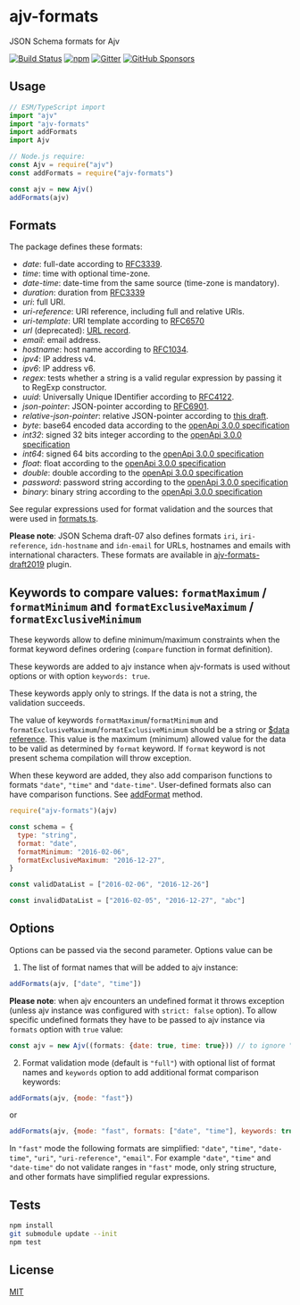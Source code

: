 # ajv-formats

JSON Schema formats for Ajv

[![Build Status](https://travis-ci.org/ajv-validator/ajv-formats.svg?branch=master)](https://travis-ci.org/ajv-validator/ajv-formats)
[![npm](https://img.shields.io/npm/v/ajv-formats.svg)](https://www.npmjs.com/package/ajv-formats)
[![Gitter](https://img.shields.io/gitter/room/ajv-validator/ajv.svg)](https://gitter.im/ajv-validator/ajv)
[![GitHub Sponsors](https://img.shields.io/badge/$-sponsors-brightgreen)](https://github.com/sponsors/epoberezkin)

## Usage

```javascript
// ESM/TypeScript import
import "ajv"
import "ajv-formats"
import addFormats
import Ajv

// Node.js require:
const Ajv = require("ajv")
const addFormats = require("ajv-formats")

const ajv = new Ajv()
addFormats(ajv)
```

## Formats

The package defines these formats:

- _date_: full-date according to [RFC3339](http://tools.ietf.org/html/rfc3339#section-5.6).
- _time_: time with optional time-zone.
- _date-time_: date-time from the same source (time-zone is mandatory).
- _duration_: duration from [RFC3339](https://tools.ietf.org/html/rfc3339#appendix-A)
- _uri_: full URI.
- _uri-reference_: URI reference, including full and relative URIs.
- _uri-template_: URI template according to [RFC6570](https://tools.ietf.org/html/rfc6570)
- _url_ (deprecated): [URL record](https://url.spec.whatwg.org/#concept-url).
- _email_: email address.
- _hostname_: host name according to [RFC1034](http://tools.ietf.org/html/rfc1034#section-3.5).
- _ipv4_: IP address v4.
- _ipv6_: IP address v6.
- _regex_: tests whether a string is a valid regular expression by passing it to RegExp constructor.
- _uuid_: Universally Unique IDentifier according to [RFC4122](http://tools.ietf.org/html/rfc4122).
- _json-pointer_: JSON-pointer according to [RFC6901](https://tools.ietf.org/html/rfc6901).
- _relative-json-pointer_: relative JSON-pointer according to [this draft](http://tools.ietf.org/html/draft-luff-relative-json-pointer-00).
- _byte_: base64 encoded data according to the [openApi 3.0.0 specification](https://spec.openapis.org/oas/v3.0.0#data-types)
- _int32_: signed 32 bits integer according to the [openApi 3.0.0 specification](https://spec.openapis.org/oas/v3.0.0#data-types)
- _int64_: signed 64 bits according to the [openApi 3.0.0 specification](https://spec.openapis.org/oas/v3.0.0#data-types)
- _float_: float according to the [openApi 3.0.0 specification](https://spec.openapis.org/oas/v3.0.0#data-types)
- _double_: double according to the [openApi 3.0.0 specification](https://spec.openapis.org/oas/v3.0.0#data-types)
- _password_: password string according to the [openApi 3.0.0 specification](https://spec.openapis.org/oas/v3.0.0#data-types)
- _binary_: binary string according to the [openApi 3.0.0 specification](https://spec.openapis.org/oas/v3.0.0#data-types)

See regular expressions used for format validation and the sources that were used in [formats.ts](https://github.com/ajv-validator/ajv-formats/blob/master/src/formats.ts).

**Please note**: JSON Schema draft-07 also defines formats `iri`, `iri-reference`, `idn-hostname` and `idn-email` for URLs, hostnames and emails with international characters. These formats are available in [ajv-formats-draft2019](https://github.com/luzlab/ajv-formats-draft2019) plugin.

## Keywords to compare values: `formatMaximum` / `formatMinimum` and `formatExclusiveMaximum` / `formatExclusiveMinimum`

These keywords allow to define minimum/maximum constraints when the format keyword defines ordering (`compare` function in format definition).

These keywords are added to ajv instance when ajv-formats is used without options or with option `keywords: true`.

These keywords apply only to strings. If the data is not a string, the validation succeeds.

The value of keywords `formatMaximum`/`formatMinimum` and `formatExclusiveMaximum`/`formatExclusiveMinimum` should be a string or [\$data reference](https://github.com/ajv-validator/ajv/blob/master/docs/validation.md#data-reference). This value is the maximum (minimum) allowed value for the data to be valid as determined by `format` keyword. If `format` keyword is not present schema compilation will throw exception.

When these keyword are added, they also add comparison functions to formats `"date"`, `"time"` and `"date-time"`. User-defined formats also can have comparison functions. See [addFormat](https://github.com/ajv-validator/ajv/blob/master/docs/api.md#api-addformat) method.

```javascript
require("ajv-formats")(ajv)

const schema = {
  type: "string",
  format: "date",
  formatMinimum: "2016-02-06",
  formatExclusiveMaximum: "2016-12-27",
}

const validDataList = ["2016-02-06", "2016-12-26"]

const invalidDataList = ["2016-02-05", "2016-12-27", "abc"]
```

## Options

Options can be passed via the second parameter. Options value can be

1. The list of format names that will be added to ajv instance:

```javascript
addFormats(ajv, ["date", "time"])
```

**Please note**: when ajv encounters an undefined format it throws exception (unless ajv instance was configured with `strict: false` option). To allow specific undefined formats they have to be passed to ajv instance via `formats` option with `true` value:

```javascript
const ajv = new Ajv((formats: {date: true, time: true})) // to ignore "date" and "time" formats in schemas.
```

2. Format validation mode (default is `"full"`) with optional list of format names and `keywords` option to add additional format comparison keywords:

```javascript
addFormats(ajv, {mode: "fast"})
```

or

```javascript
addFormats(ajv, {mode: "fast", formats: ["date", "time"], keywords: true})
```

In `"fast"` mode the following formats are simplified: `"date"`, `"time"`, `"date-time"`, `"uri"`, `"uri-reference"`, `"email"`. For example `"date"`, `"time"` and `"date-time"` do not validate ranges in `"fast"` mode, only string structure, and other formats have simplified regular expressions.

## Tests

```bash
npm install
git submodule update --init
npm test
```

## License

[MIT](https://github.com/ajv-validator/ajv-formats/blob/master/LICENSE)
